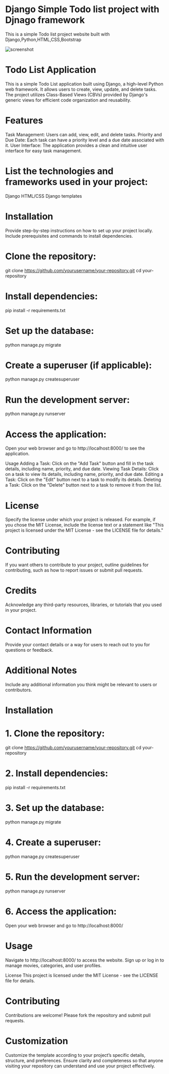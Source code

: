 # Django Simple Todo list project with Djnago framework 
This is a simple  Todo list project website built with Django,Python,HTML,CSS,Bootstrap  

 ![screenshot](screenshot/todo.png)

# Todo List Application
This is a simple Todo List application built using Django, a high-level Python web framework.
It allows users to create, view, update, and delete tasks. The project utilizes Class-Based Views (CBVs)
provided by Django's generic views for efficient code organization and reusability.

# Features
Task Management: Users can add, view, edit, and delete tasks.
Priority and Due Date: Each task can have a priority level and a due date associated with it.
User Interface: The application provides a clean and intuitive user interface for easy task management.

# List the technologies and frameworks used in your project:

Django
HTML/CSS
Django templates

# Installation
Provide step-by-step instructions on how to set up your project locally. Include prerequisites and commands to install dependencies.

# Clone the repository:

git clone https://github.com/yourusername/your-repository.git
cd your-repository

# Install dependencies:

pip install -r requirements.txt

# Set up the database:

python manage.py migrate

# Create a superuser (if applicable):

python manage.py createsuperuser

# Run the development server:

python manage.py runserver

# Access the application:

Open your web browser and go to http://localhost:8000/ to see the application.

Usage
Adding a Task: Click on the "Add Task" button and fill in the task details, including name, priority, and due date.
Viewing Task Details: Click on a task to view its details, including name, priority, and due date.
Editing a Task: Click on the "Edit" button next to a task to modify its details.
Deleting a Task: Click on the "Delete" button next to a task to remove it from the list.


# License
Specify the license under which your project is released. For example, if you chose the MIT License, include the license text or a statement like "This project is licensed under the MIT License - see the LICENSE file for details."

# Contributing
If you want others to contribute to your project, outline guidelines for contributing, such as how to report issues or submit pull requests.

# Credits
Acknowledge any third-party resources, libraries, or tutorials that you used in your project.

# Contact Information
Provide your contact details or a way for users to reach out to you for questions or feedback.

# Additional Notes
Include any additional information you think might be relevant to users or contributors.

# Installation

# 1. Clone the repository:

git clone https://github.com/yourusername/your-repository.git
cd your-repository

# 2. Install dependencies:

pip install -r requirements.txt

# 3. Set up the database:

python manage.py migrate

# 4. Create a superuser:

python manage.py createsuperuser

# 5. Run the development server:

python manage.py runserver

# 6. Access the application:

 Open your web browser and go to http://localhost:8000/

# Usage
Navigate to http://localhost:8000/ to access the website.
Sign up or log in to manage movies, categories, and user profiles.

License
This project is licensed under the MIT License - see the LICENSE file for details.

# Contributing
Contributions are welcome! Please fork the repository and submit pull requests.

# Customization

Customize the template according to your project’s specific details, structure, and preferences. Ensure clarity and completeness so that anyone visiting your repository can understand and use your project effectively.
